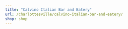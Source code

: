 ```yaml
---
title: "Calvino Italian Bar and Eatery"
url: /charlottesville/calvino-italian-bar-and-eatery/
shop: shop
---
```

